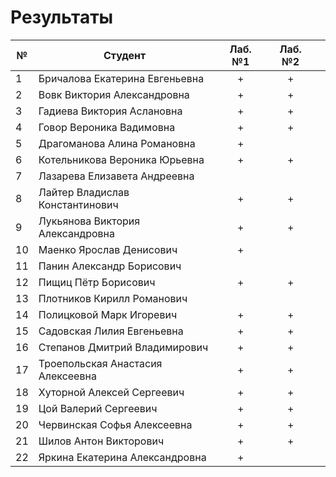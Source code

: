 # Результаты

| №   | Студент                           | Лаб. №1 | Лаб. №2 |     |
| --- | --------------------------------- | :-----: | :-----: | --- |
| 1   | Бричалова Екатерина Евгеньевна    |    +    |    +    |     |
| 2   | Вовк Виктория Александровна       |    +    |    +    |     |
| 3   | Гадиева Виктория Аслановна        |    +    |    +    |     |
| 4   | Говор Вероника Вадимовна          |    +    |    +    |     |
| 5   | Драгоманова Алина Романовна       |    +    |         |     |
| 6   | Котельникова Вероника Юрьевна     |    +    |    +     |     |
| 7   | Лазарева Елизавета Андреевна      |         |         |     |
| 8   | Лайтер Владислав Константинович   |    +    |    +    |     |
| 9   | Лукьянова Виктория Александровна  |    +    |    +    |     |
| 10  | Маенко Ярослав Денисович          |    +    |         |     |
| 11  | Панин Александр Борисович         |         |         |     |
| 12  | Пищиц Пётр Борисович              |    +    |    +    |     |
| 13  | Плотников Кирилл Романович        |         |         |     |
| 14  | Полицковой Марк Игоревич          |    +    |    +    |     |
| 15  | Садовская Лилия Евгеньевна        |    +    |    +    |     |
| 16  | Степанов Дмитрий Владимирович     |    +    |    +     |     |
| 17  | Троепольская Анастасия Алексеевна |    +    |    +     |     |
| 18  | Хуторной Алексей Сергеевич        |    +    |    +    |     |
| 19  | Цой Валерий Сергеевич             |    +    |    +    |     |
| 20  | Червинская Софья Алексеевна       |    +    |    +    |     |
| 21  | Шилов Антон Викторович            |    +    |    +    |     |
| 22  | Яркина Екатерина Александровна    |    +    |         |     |
